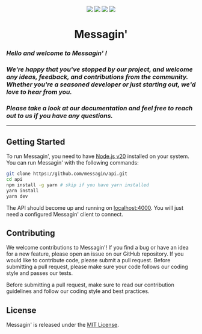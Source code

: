 <p align="center">
    <a href="https://github.com/messagin/api/build"><img src="https://img.shields.io/github/actions/workflow/status/messagin/api/node.js.yml?colorA=333&colorB=afa&style=for-the-badge"></a>
    <a href="https://github.com/messagin/api/stargazers"><img src="https://img.shields.io/github/stars/messagin/api?colorA=333&colorB=ffa&style=for-the-badge"></a>
    <a href="https://github.com/messagin/api/issues"><img src="https://img.shields.io/github/issues/messagin/api?colorA=333&colorB=faa&style=for-the-badge"></a>
    <a href="https://github.com/messagin/api/contributors"><img src="https://img.shields.io/github/contributors/messagin/api?colorA=333&colorB=aaf&style=for-the-badge"></a>
</p>
<h1 align="center">Messagin'</h1>

### *Hello and welcome to Messagin' !*
### *We're happy that you've stopped by our project, and welcome any ideas, feedback, and contributions from the community. Whether you're a seasoned developer or just starting out, we'd love to hear from you.*
### *Please take a look at our documentation and feel free to reach out to us if you have any questions.*

---
## Getting Started

To run Messagin', you need to have [Node.js v20](https://nodejs.org/download/release/v20.3.1/)  installed on your system. You can run Messagin' with the following commands:

```sh
git clone https://github.com/messagin/api.git
cd api
npm install -g yarn # skip if you have yarn installed
yarn install
yarn dev
```

The API should become up and running on [localhost:4000](http://localhost:4000). You will just need a configured Messagin' client to connect.

## Contributing

We welcome contributions to Messagin'! If you find a bug or have an idea for a new feature, please open an issue on our GitHub repository. If you would like to contribute code, please submit a pull request. Before submitting a pull request, please make sure your code follows our coding style and passes our tests.

Before submitting a pull request, make sure to read our contribution guidelines and follow our coding style and best practices.

## License

Messagin' is released under the [MIT License](LICENSE).
